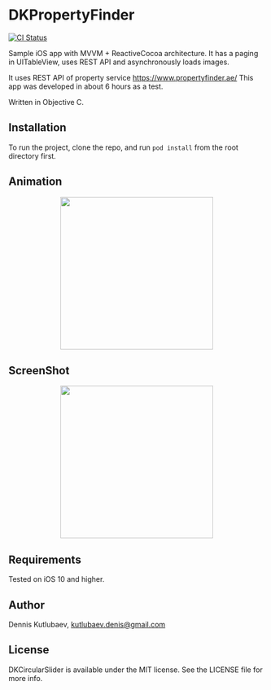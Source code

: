 # DKPropertyFinder

[![CI Status](http://img.shields.io/travis/wzbozon/DKPropertyFinder.svg?style=flat)](https://travis-ci.org/wzbozon/DKPropertyFinder)

Sample iOS app with MVVM + ReactiveCocoa architecture.
It has a paging in UITableView, uses REST API and asynchronously loads images.

It uses REST API of property service https://www.propertyfinder.ae/
This app was developed in about 6 hours as a test.

Written in Objective C.

## Installation

To run the project, clone the repo, and run `pod install` from the root directory first.

## Animation

<p align="center"><img width="300" src="http://blog.alwawee.com/wp-content/uploads/2017/12/DKPropertyFinder.gif"></p>

## ScreenShot

<p align="center"><img width="300" src="http://blog.alwawee.com/wp-content/uploads/2017/12/DKPropertyFinder.png"></p>

## Requirements

Tested on iOS 10 and higher.

## Author

Dennis Kutlubaev, kutlubaev.denis@gmail.com

## License

DKCircularSlider is available under the MIT license. See the LICENSE file for more info.
